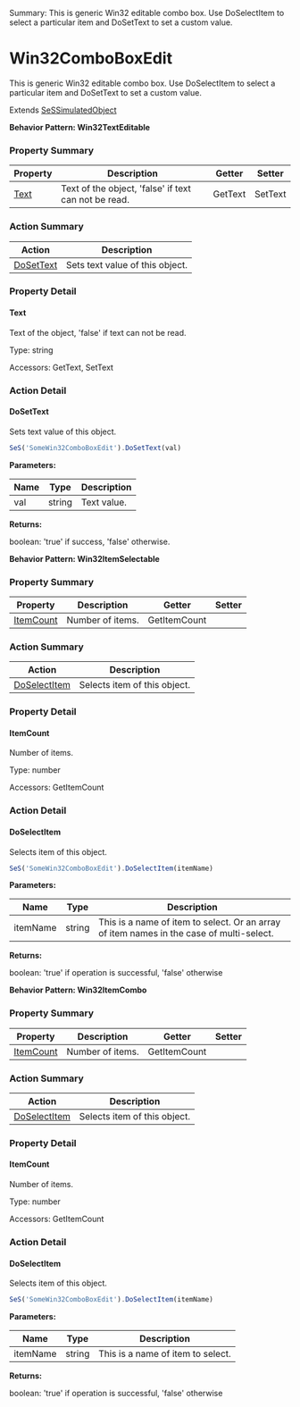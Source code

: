 Summary: This is generic Win32 editable combo box. Use DoSelectItem to select a particular item and DoSetText to set a custom value.

# Win32ComboBoxEdit

This is generic Win32 editable combo box. Use DoSelectItem to select a particular item and DoSetText to set a custom value.
 
Extends [SeSSimulatedObject](SeSSimulatedObject.md)





**Behavior Pattern: Win32TextEditable**


<!-- ============================== property summary ========================== -->

  

### Property Summary

| **Property** | **Description** | **Getter** | **Setter** |
| ------------ | --------------- | ---------- | ---------- |
| [Text](#text) | Text of the object, 'false' if text can not be read. | GetText | SetText |



  
<!-- ============================== action summary ========================== -->



### Action Summary

|  **Action** | **Description** | 
| ----------- | --------------- |
|  [DoSetText](#dosettext) | Sets text value of this object. |




<!-- ============================== property detail ========================== -->
  
### Property Detail
    
<a name="Text"></a>
#### Text


Text of the object, 'false' if text can not be read.

      
  
      
Type: string
      
      
Accessors: GetText, SetText
      
    
  
  
<!-- ============================== action detail ========================== -->
  
### Action Detail
    
<a name="DoSetText"></a>    
#### DoSetText

Sets text value of this object.

```javascript
SeS('SomeWin32ComboBoxEdit').DoSetText(val)
```


**Parameters:**

|  **Name** | **Type** | **Description** |
| ---------- | -------- | --------------- |
| val | string |  Text value. |




**Returns:**

boolean: 'true' if success, 'false' otherwise.



<a name="see.also.win32comboboxedit.dosettext"></a>

  




**Behavior Pattern: Win32ItemSelectable**


<!-- ============================== property summary ========================== -->

  

### Property Summary

| **Property** | **Description** | **Getter** | **Setter** |
| ------------ | --------------- | ---------- | ---------- |
| [ItemCount](#itemcount) | Number of items. | GetItemCount |  |



  
<!-- ============================== action summary ========================== -->



### Action Summary

|  **Action** | **Description** | 
| ----------- | --------------- |
|  [DoSelectItem](#doselectitem) | Selects item of this object. |




<!-- ============================== property detail ========================== -->
  
### Property Detail
    
<a name="ItemCount"></a>
#### ItemCount


Number of items.

      
  
      
Type: number
      
      
Accessors: GetItemCount
      
    
  
  
<!-- ============================== action detail ========================== -->
  
### Action Detail
    
<a name="DoSelectItem"></a>    
#### DoSelectItem

Selects item of this object.

```javascript
SeS('SomeWin32ComboBoxEdit').DoSelectItem(itemName)
```


**Parameters:**

|  **Name** | **Type** | **Description** |
| ---------- | -------- | --------------- |
| itemName | string |  This is a name of item to select. Or an array of item names in the case of multi-select. |




**Returns:**

boolean: 'true' if operation is successful, 'false' otherwise



<a name="see.also.win32comboboxedit.doselectitem"></a>

  




**Behavior Pattern: Win32ItemCombo**


<!-- ============================== property summary ========================== -->

  

### Property Summary

| **Property** | **Description** | **Getter** | **Setter** |
| ------------ | --------------- | ---------- | ---------- |
| [ItemCount](#itemcount) | Number of items. | GetItemCount |  |



  
<!-- ============================== action summary ========================== -->



### Action Summary

|  **Action** | **Description** | 
| ----------- | --------------- |
|  [DoSelectItem](#doselectitem) | Selects item of this object. |




<!-- ============================== property detail ========================== -->
  
### Property Detail
    
<a name="ItemCount"></a>
#### ItemCount


Number of items.

      
  
      
Type: number
      
      
Accessors: GetItemCount
      
    
  
  
<!-- ============================== action detail ========================== -->
  
### Action Detail
    
<a name="DoSelectItem"></a>    
#### DoSelectItem

Selects item of this object.

```javascript
SeS('SomeWin32ComboBoxEdit').DoSelectItem(itemName)
```


**Parameters:**

|  **Name** | **Type** | **Description** |
| ---------- | -------- | --------------- |
| itemName | string |  This is a name of item to select. |




**Returns:**

boolean: 'true' if operation is successful, 'false' otherwise



<a name="see.also.win32comboboxedit.doselectitem"></a>

  

